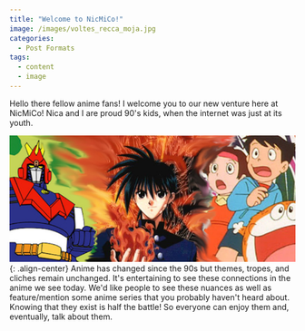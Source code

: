 ```yaml
---
title: "Welcome to NicMiCo!"
image: /images/voltes_recca_moja.jpg
categories:
  - Post Formats
tags:
  - content
  - image
---
```

Hello there fellow anime fans! I welcome you to our new venture here at NicMiCo! Nica and I are proud 90's kids, when the internet was just at its youth.

![](/images/voltes_recca_moja.jpg){: .align-center}
Anime has changed since the 90s but themes, tropes, and cliches remain unchanged. It's entertaining to see these connections in the anime we see today. We'd like people to see these nuances as well as feature/mention some anime series that you probably haven't heard about. Knowing that they exist is half the battle! So everyone can enjoy them and, eventually, talk about them.
